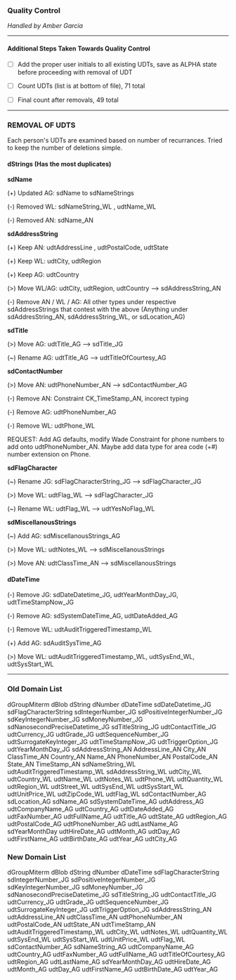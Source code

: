 ### Quality Control
*Handled by Amber Garcia*

---

#### Additional Steps Taken Towards Quality Control
- [ ] Add the proper user initials to all existing UDTs, save as ALPHA state before proceeding with removal of UDT

- [ ] Count UDTs (list is at bottom of file), 71 total

- [ ] Final count after removals, 49 total

---

### REMOVAL OF UDTS

Each person's UDTs are examined based on number of recurrances. Tried to keep the number of deletions simple.

#### dStrings (Has the most duplicates)

**sdName** 

(+) Updated AG: sdName to sdNameStrings

(-) Removed WL: sdNameString_WL , udtName_WL

(-) Removed AN: sdName_AN

**sdAddressString**

(+) Keep AN: udtAddressLine , udtPostalCode, udtState

(+) Keep WL: udtCity, udtRegion

(+) Keep AG: udtCountry

(>) Move WL/AG: udtCity, udtRegion, udtCountry --> sdAddressString_AN

(-) Remove AN / WL / AG: All other types under respective sdAddressStrings that contest with the above (Anything under sdAddresString_AN, sdAddressString_WL, or sdLocation_AG)

**sdTitle**

(>) Move AG: udtTitle_AG --> sdTitle_JG

(~) Rename AG: udtTitle_AG --> udtTitleOfCourtesy_AG

**sdContactNumber**

(>) Move AN: udtPhoneNumber_AN --> sdContactNumber_AG

(-) Remove AN: Constraint CK_TimeStamp_AN, incorect typing

(-) Remove AG: udtPhoneNumber_AG

(-) Remove WL: udtPhone_WL

REQUEST: Add AG defaults, modify Wade Constraint for phone numbers to add onto udtPhoneNumber_AN. Maybe add data type for area code (+#) number extension on Phone.

**sdFlagCharacter**

(~) Rename JG: sdFlagCharacterString_JG --> sdFlagCharacter_JG

(>) Move WL: udtFlag_WL --> sdFlagCharacter_JG

(~) Rename WL: udtFlag_WL --> udtYesNoFlag_WL

**sdMiscellanousStrings**

(~) Add AG: sdMiscellanousStrings_AG

(>) Move WL: udtNotes_WL --> sdMiscellanousStrings

(>) Move AN: udtClassTime_AN --> sdMiscellanousStrings

#### dDateTime

(-) Remove JG: sdDateDatetime_JG, udtYearMonthDay_JG, udtTimeStampNow_JG

(-) Remove AG: sdSystemDateTime_AG, udtDateAdded_AG

(-) Remove WL: udtAuditTriggeredTimestamp_WL

(+) Add AG: sdAuditSysTime_AG

(>) Move WL: udtAuditTriggeredTimestamp_WL, udtSysEnd_WL, udtSysStart_WL


---

### Old Domain List

dGroupMiterm
dBlob
dString
dNumber
dDateTime
sdDateDatetime_JG
sdFlagCharacterString
sdIntegerNumber_JG
sdPositiveIntegerNumber_JG
sdKeyIntegerNumber_JG
sdMoneyNumber_JG
sdNanosecondPreciseDatetime_JG
sdTitleString_JG
udtContactTitle_JG
udtCurrency_JG
udtGrade_JG
udtSequenceNumber_JG
udtSurrogateKeyInteger_JG
udtTimeStampNow_JG
udtTriggerOption_JG
udtYearMonthDay_JG
sdAddressString_AN
AddressLine_AN
City_AN
ClassTime_AN
Country_AN
Name_AN
PhoneNumber_AN
PostalCode_AN
State_AN
TimeStamp_AN
sdNameString_WL
udtAuditTriggeredTimestamp_WL
sdAddressString_WL
udtCity_WL
udtCountry_WL
udtName_WL
udtNotes_WL
udtPhone_WL
udtQuantity_WL
udtRegion_WL
udtStreet_WL
udtSysEnd_WL
udtSysStart_WL
udtUnitPrice_WL
udtZipCode_WL
udtFlag_WL
sdContactNumber_AG
sdLocation_AG
sdName_AG
sdSystemDateTime_AG
udtAddress_AG
udtCompanyName_AG
udtCountry_AG
udtDateAdded_AG
udtFaxNumber_AG
udtFullName_AG
udtTitle_AG
udtState_AG
udtRegion_AG
udtPostalCode_AG
udtPhoneNumber_AG
udtLastName_AG
sdYearMonthDay
udtHireDate_AG
udtMonth_AG
udtDay_AG
udtFirstName_AG
udtBirthDate_AG
udtYear_AG
udtCity_AG

### New Domain List

dGroupMiterm
dBlob
dString
dNumber
dDateTime
sdFlagCharacterString
sdIntegerNumber_JG
sdPositiveIntegerNumber_JG
sdKeyIntegerNumber_JG
sdMoneyNumber_JG
sdNanosecondPreciseDatetime_JG
sdTitleString_JG
udtContactTitle_JG
udtCurrency_JG
udtGrade_JG
udtSequenceNumber_JG
udtSurrogateKeyInteger_JG
udtTriggerOption_JG
sdAddressString_AN
udtAddressLine_AN
udtClassTime_AN
udtPhoneNumber_AN
udtPostalCode_AN
udtState_AN
udtTimeStamp_AN
udtAuditTriggeredTimestamp_WL
udtCity_WL
udtNotes_WL
udtQuantity_WL
udtSysEnd_WL
udtSysStart_WL
udtUnitPrice_WL
udtFlag_WL
sdContactNumber_AG
sdNameString_AG
udtCompanyName_AG
udtCountry_AG
udtFaxNumber_AG
udtFullName_AG
udtTitleOfCourtesy_AG
udtRegion_AG
udtLastName_AG
sdYearMonthDay_AG
udtHireDate_AG
udtMonth_AG
udtDay_AG
udtFirstName_AG
udtBirthDate_AG
udtYear_AG
